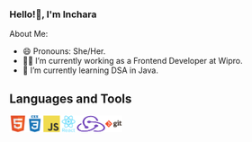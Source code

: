 ### Hello!👋, I'm Inchara


About Me:

- 😄 Pronouns: She/Her.
- 👩‍💼 I’m currently working as a Frontend Developer at Wipro.
- 🌱 I’m currently learning DSA in Java.

<h2>Languages and Tools</h2>
<div style="display:flex;column-gap:4">
<img src="https://github.com/devicons/devicon/raw/master/icons/html5/html5-original.svg" width=30 height=30><img src="https://github.com/devicons/devicon/raw/master/icons/css3/css3-plain-wordmark.svg" width=30 height=30><img src="https://github.com/devicons/devicon/raw/master/icons/javascript/javascript-original.svg" width=30 height=30><img src="https://github.com/devicons/devicon/raw/master/icons/react/react-original-wordmark.svg" width=30 height=30><img src="https://github.com/devicons/devicon/raw/master/icons/redux/redux-original.svg" width="50" width=30 height=30><img src="https://github.com/devicons/devicon/raw/master/icons/git/git-original-wordmark.svg" width=30 height=30>
</div>








   




